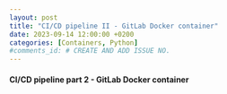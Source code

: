 ```yaml
---
layout: post
title: "CI/CD pipeline II - GitLab Docker container"
date: 2023-09-14 12:00:00 +0200
categories: [Containers, Python]
#comments_id: # CREATE AND ADD ISSUE NO.
---
```


#### CI/CD pipeline part 2 - GitLab Docker container
